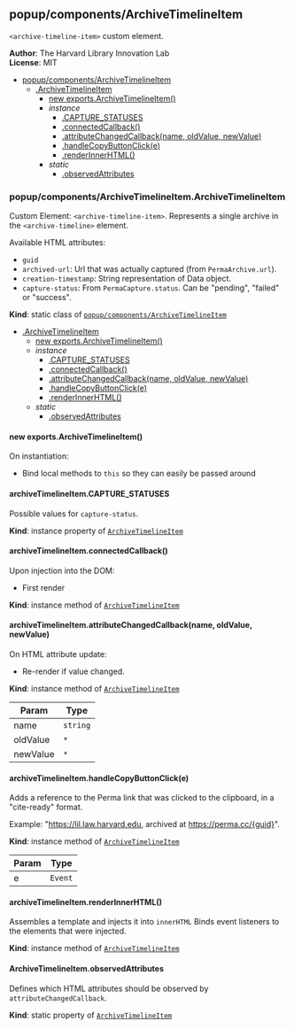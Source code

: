 <a name="module_popup/components/ArchiveTimelineItem"></a>

## popup/components/ArchiveTimelineItem
`<archive-timeline-item>` custom element.

**Author**: The Harvard Library Innovation Lab  
**License**: MIT  

* [popup/components/ArchiveTimelineItem](#module_popup/components/ArchiveTimelineItem)
    * [.ArchiveTimelineItem](#module_popup/components/ArchiveTimelineItem.ArchiveTimelineItem)
        * [new exports.ArchiveTimelineItem()](#new_module_popup/components/ArchiveTimelineItem.ArchiveTimelineItem_new)
        * _instance_
            * [.CAPTURE_STATUSES](#module_popup/components/ArchiveTimelineItem.ArchiveTimelineItem+CAPTURE_STATUSES)
            * [.connectedCallback()](#module_popup/components/ArchiveTimelineItem.ArchiveTimelineItem+connectedCallback)
            * [.attributeChangedCallback(name, oldValue, newValue)](#module_popup/components/ArchiveTimelineItem.ArchiveTimelineItem+attributeChangedCallback)
            * [.handleCopyButtonClick(e)](#module_popup/components/ArchiveTimelineItem.ArchiveTimelineItem+handleCopyButtonClick)
            * [.renderInnerHTML()](#module_popup/components/ArchiveTimelineItem.ArchiveTimelineItem+renderInnerHTML)
        * _static_
            * [.observedAttributes](#module_popup/components/ArchiveTimelineItem.ArchiveTimelineItem.observedAttributes)

<a name="module_popup/components/ArchiveTimelineItem.ArchiveTimelineItem"></a>

### popup/components/ArchiveTimelineItem.ArchiveTimelineItem
Custom Element: `<archive-timeline-item>`. 
Represents a single archive in the `<archive-timeline>` element.

Available HTML attributes:
- `guid`
- `archived-url`: Url that was actually captured (from `PermaArchive.url`).
- `creation-timestamp`: String representation of Data object.
- `capture-status`: From `PermaCapture.status`. Can be "pending", "failed" or "success".

**Kind**: static class of [<code>popup/components/ArchiveTimelineItem</code>](#module_popup/components/ArchiveTimelineItem)  

* [.ArchiveTimelineItem](#module_popup/components/ArchiveTimelineItem.ArchiveTimelineItem)
    * [new exports.ArchiveTimelineItem()](#new_module_popup/components/ArchiveTimelineItem.ArchiveTimelineItem_new)
    * _instance_
        * [.CAPTURE_STATUSES](#module_popup/components/ArchiveTimelineItem.ArchiveTimelineItem+CAPTURE_STATUSES)
        * [.connectedCallback()](#module_popup/components/ArchiveTimelineItem.ArchiveTimelineItem+connectedCallback)
        * [.attributeChangedCallback(name, oldValue, newValue)](#module_popup/components/ArchiveTimelineItem.ArchiveTimelineItem+attributeChangedCallback)
        * [.handleCopyButtonClick(e)](#module_popup/components/ArchiveTimelineItem.ArchiveTimelineItem+handleCopyButtonClick)
        * [.renderInnerHTML()](#module_popup/components/ArchiveTimelineItem.ArchiveTimelineItem+renderInnerHTML)
    * _static_
        * [.observedAttributes](#module_popup/components/ArchiveTimelineItem.ArchiveTimelineItem.observedAttributes)

<a name="new_module_popup/components/ArchiveTimelineItem.ArchiveTimelineItem_new"></a>

#### new exports.ArchiveTimelineItem()
On instantiation: 
- Bind local methods to `this` so they can easily be passed around

<a name="module_popup/components/ArchiveTimelineItem.ArchiveTimelineItem+CAPTURE_STATUSES"></a>

#### archiveTimelineItem.CAPTURE\_STATUSES
Possible values for `capture-status`.

**Kind**: instance property of [<code>ArchiveTimelineItem</code>](#module_popup/components/ArchiveTimelineItem.ArchiveTimelineItem)  
<a name="module_popup/components/ArchiveTimelineItem.ArchiveTimelineItem+connectedCallback"></a>

#### archiveTimelineItem.connectedCallback()
Upon injection into the DOM:
- First render

**Kind**: instance method of [<code>ArchiveTimelineItem</code>](#module_popup/components/ArchiveTimelineItem.ArchiveTimelineItem)  
<a name="module_popup/components/ArchiveTimelineItem.ArchiveTimelineItem+attributeChangedCallback"></a>

#### archiveTimelineItem.attributeChangedCallback(name, oldValue, newValue)
On HTML attribute update:
- Re-render if value changed.

**Kind**: instance method of [<code>ArchiveTimelineItem</code>](#module_popup/components/ArchiveTimelineItem.ArchiveTimelineItem)  

| Param | Type |
| --- | --- |
| name | <code>string</code> | 
| oldValue | <code>\*</code> | 
| newValue | <code>\*</code> | 

<a name="module_popup/components/ArchiveTimelineItem.ArchiveTimelineItem+handleCopyButtonClick"></a>

#### archiveTimelineItem.handleCopyButtonClick(e)
Adds a reference to the Perma link that was clicked to the clipboard, in a "cite-ready" format.

Example: "https://lil.law.harvard.edu, archived at https://perma.cc/{guid}".

**Kind**: instance method of [<code>ArchiveTimelineItem</code>](#module_popup/components/ArchiveTimelineItem.ArchiveTimelineItem)  

| Param | Type |
| --- | --- |
| e | <code>Event</code> | 

<a name="module_popup/components/ArchiveTimelineItem.ArchiveTimelineItem+renderInnerHTML"></a>

#### archiveTimelineItem.renderInnerHTML()
Assembles a template and injects it into `innerHTML`
Binds event listeners to the elements that were injected.

**Kind**: instance method of [<code>ArchiveTimelineItem</code>](#module_popup/components/ArchiveTimelineItem.ArchiveTimelineItem)  
<a name="module_popup/components/ArchiveTimelineItem.ArchiveTimelineItem.observedAttributes"></a>

#### ArchiveTimelineItem.observedAttributes
Defines which HTML attributes should be observed by `attributeChangedCallback`.

**Kind**: static property of [<code>ArchiveTimelineItem</code>](#module_popup/components/ArchiveTimelineItem.ArchiveTimelineItem)  
